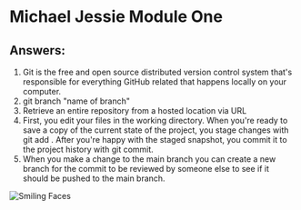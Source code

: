 # Michael Jessie Module One

## Answers:

1. Git is the free and open source distributed version control system that's responsible for everything GitHub
related that happens locally on your computer.
2. git branch "name of branch"
3. Retrieve an entire repository from a hosted location via URL
4. First, you edit your files in the working directory. When you're ready to save a copy of the current state of the project, you stage changes with git add . After you're happy with the staged snapshot, you commit it to the project history with git commit.
5. When you make a change to the main branch you can create a new branch for the commit to be reviewed by someone else to see if it should be pushed to the main branch.


![Smiling Faces](https://images.pexels.com/photos/207983/pexels-photo-207983.jpeg?auto=compress&cs=tinysrgb&w=1260&h=750&dpr=2)
